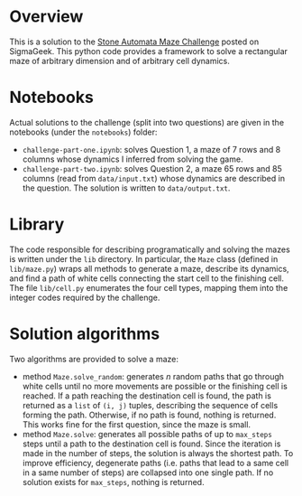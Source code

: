 # Overview

This is a solution to the [Stone Automata Maze Challenge](https://sigmageek.com/challenge/stone-automata-maze-challenge) posted on SigmaGeek. This python code provides a framework to solve a rectangular maze of arbitrary dimension and of arbitrary cell dynamics.

# Notebooks

Actual solutions to the challenge (split into two questions) are given in the notebooks (under the ```notebooks```) folder:

- ```challenge-part-one.ipynb```: solves Question 1, a maze of 7 rows and 8 columns whose dynamics I inferred from solving the game.
- ```challenge-part-two.ipynb```: solves Question 2, a maze 65 rows and 85 columns (read from ```data/input.txt```) whose dynamics are described in the question. The solution is written to ```data/output.txt```.

# Library

The code responsible for describing programatically and solving the mazes is written under the ```lib``` directory. In particular, the ```Maze``` class (defined in ```lib/maze.py```) wraps all methods to generate a maze, describe its dynamics, and find a path of white cells connecting the start cell to the finishing cell. The file ```lib/cell.py``` enumerates the four cell types, mapping them into the integer codes required by the challenge.

# Solution algorithms

Two algorithms are provided to solve a maze:

- method ```Maze.solve_random```: generates $n$ random paths that go through white cells until no more movements are possible or the finishing cell is reached. If a path reaching the destination cell is found, the path is returned as a ```list``` of ```(i, j)``` tuples, describing the sequence of cells forming the path. Otherwise, if no path is found, nothing is returned. This works fine for the first question, since the maze is small.
- method ```Maze.solve```: generates all possible paths of up to ```max_steps``` steps until a path to the destination cell is found. Since the iteration is made in the number of steps, the solution is always the shortest path. To improve efficiency, degenerate paths (i.e. paths that lead to a same cell in a same number of steps) are collapsed into one single path. If no solution exists for ```max_steps```, nothing is returned.